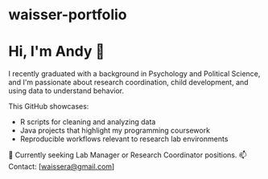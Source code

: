 # waisser-portfolio
# Hi, I'm Andy 👋
I recently graduated with a background in Psychology and Political Science, and I'm passionate about research coordination, child development, and using data to understand behavior. 

This GitHub showcases:
- R scripts for cleaning and analyzing data
- Java projects that highlight my programming coursework
- Reproducible workflows relevant to research lab environments

💼 Currently seeking Lab Manager or Research Coordinator positions.
📫 Contact: [waissera@gmail.com]
